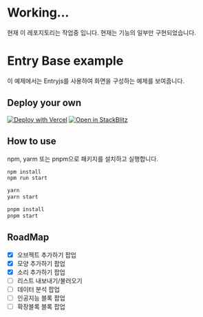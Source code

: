 # Working...

현재 이 레포지토리는 작업중 입니다. 현재는 기능의 일부만 구현되었습니다.

# Entry Base example

이 예제에서는 Entryjs를 사용하여 화면을 구성하는 예제를 보여줍니다.

## Deploy your own

[![Deploy with Vercel](https://vercel.com/button)](https://vercel.com/new/clone?repository-url=https://github.com/entrylabs/example/tree/main/base&project-name=entryjs-base&repository-name=entryjs-base)
[![Open in StackBlitz](https://developer.stackblitz.com/img/open_in_stackblitz.svg)](https://stackblitz.com/github/entrylabs/example/tree/main/base)

## How to use

npm, yarm 또는 pnpm으로 패키지를 설치하고 실행합니다.

```bash
npm install
npm run start
```

```bash
yarn
yarn start
```

```bash
pnpm install
pnpm start
```

## RoadMap

-   [x] 오브젝트 추가하기 팝업
-   [x] 모양 추가하기 팝업
-   [x] 소리 추가하기 팝업
-   [ ] 리스트 내보내기/불러오기
-   [ ] 데이터 분석 팝업
-   [ ] 인공지능 블록 팝업
-   [ ] 확장블록 블록 팝업
